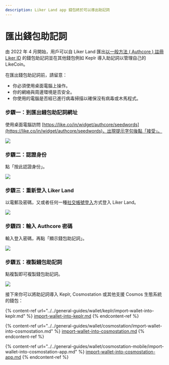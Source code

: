 ```yaml
---
description: Liker Land app 錢包終於可以導出助記詞
---
```


# 匯出錢包助記詞

由 2022 年 4 月開始，用戶可以自 Liker Land 匯出[以一般方法 ( Authcore ) 註冊 Liker ID](register/) 的錢包助記詞並在其他錢包例如 Keplr 導入助記詞以管理自己的 LikeCoin。

在匯出錢包助記詞前，請留意：

* 你必須使用桌面電腦上操作。
* 你的網絡與周邊環境是否安全。
* 你使用的電腦是否經已進行病毒掃描以確保沒有病毒或木馬程式。

### 步驟一：到匯出錢包助記詞網址

使用桌面電腦訪問 [https://like.co/in/widget/authcore/seedwords](https://like.co/in/widget/authcore/seedwords)，出現提示字句後點「接受」。

![](<../../.gitbook/assets/Seed Words 1.png>)

### 步驟二：認證身份

點「按此認證身份」。

![](<../../.gitbook/assets/Seed Words 2.png>)

### 步驟三：重新登入 Liker Land

以電郵及密碼，又或者任何一種[社交帳號登入](register/social-media-logins.md)方式登入 Liker Land。

![](<../../.gitbook/assets/Seed Words 3.png>)

### 步驟四：輸入 Authcore 密碼

輸入登入密碼，再點「顯示錢包助記詞」。

![](<../../.gitbook/assets/Seed Words 4.png>)

### 步驟五：複製錢包助記詞

點複製即可複製錢包助記詞。

![](<../../.gitbook/assets/Seed Words 5.png>)

接下來你可以將助記詞導入 Keplr, Cosmostation 或其他支援 Cosmos 生態系統的錢包：

{% content-ref url="../../general-guides/wallet/keplr/import-wallet-into-keplr.md" %}
[import-wallet-into-keplr.md](../../general-guides/wallet/keplr/import-wallet-into-keplr.md)
{% endcontent-ref %}

{% content-ref url="../../general-guides/wallet/cosmostation/import-wallet-into-cosmostation.md" %}
[import-wallet-into-cosmostation.md](../../general-guides/wallet/cosmostation/import-wallet-into-cosmostation.md)
{% endcontent-ref %}

{% content-ref url="../../general-guides/wallet/cosmostation-mobile/import-wallet-into-cosmostation-app.md" %}
[import-wallet-into-cosmostation-app.md](../../general-guides/wallet/cosmostation-mobile/import-wallet-into-cosmostation-app.md)
{% endcontent-ref %}
